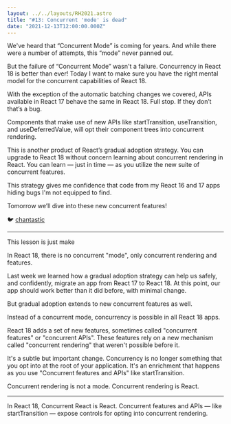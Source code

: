 ```yaml
---
layout: ../../layouts/RH2021.astro
title: "#13: Concurrent 'mode' is dead"
date: "2021-12-13T12:00:00.000Z"
---
```


We've heard that “Concurrent Mode” is coming for years. And while there were a number of attempts, this “mode” never panned out.

But the failure of “Concurrent Mode” wasn't a failure. Concurrency in React 18 is better than ever! Today I want to make sure you have the right mental model for the concurrent capabilities of React 18.

With the exception of the automatic batching changes we covered, APIs available in React 17 behave the same in React 18. Full stop. If they don’t that’s a bug.

Components that make use of new APIs like startTransition, useTransition, and useDeferredValue, will opt their component trees into concurrent rendering.

This is another product of React’s gradual adoption strategy. You can upgrade to React 18 without concern learning about concurrent rendering in React. You can learn — just in time — as you utilize the new suite of concurrent features.

This strategy gives me confidence that code from my React 16 and 17 apps hiding bugs I'm not equipped to find.

Tomorrow we’ll dive into these new concurrent features!

🐦 [chantastic](https://chan.dev/twitter)

---

This lesson is just make

In React 18, there is no concurrent "mode", only concurrent rendering and features.

Last week we learned how a gradual adoption strategy can help us safely, and confidently, migrate an app from React 17 to React 18. At this point, our app should work better than it did before, with minimal change.

But gradual adoption extends to new concurrent features as well.

Instead of a concurrent mode, concurrency is possible in all React 18 apps.

React 18 adds a set of new features, sometimes called "concurrent features" or "concurrent APIs". These features rely on a new mechanism called "concurrent rendering" that weren't possible before it.

It's a subtle but important change.
Concurrency is no longer something that you opt into at the root of your application. It's an enrichment that happens as you use "Concurrent features and APIs" like startTransition.

Concurrent rendering is not a mode.
Concurrent rendering is React.

---

In React 18, Concurrent React is React. Concurrent features and APIs — like startTransition — expose controls for opting into concurrent rendering.
